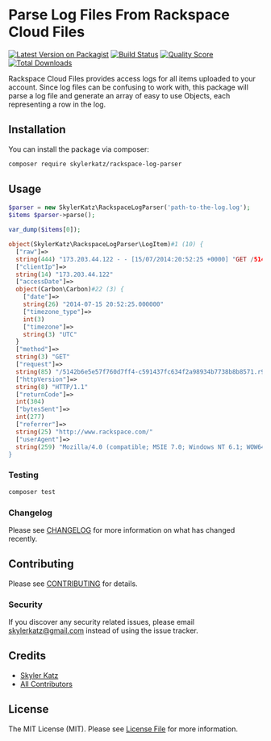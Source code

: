 # Parse Log Files From Rackspace Cloud Files

[![Latest Version on Packagist](https://img.shields.io/packagist/v/skylerkatz/rackspace-log-parser.svg?style=flat-square)](https://packagist.org/packages/skylerkatz/rackspace-log-parser)
[![Build Status](https://img.shields.io/travis/skylerkatz/rackspace-log-parser/master.svg?style=flat-square)](https://travis-ci.org/skylerkatz/rackspace-log-parser)
[![Quality Score](https://img.shields.io/scrutinizer/g/skylerkatz/rackspace-log-parser.svg?style=flat-square)](https://scrutinizer-ci.com/g/skylerkatz/rackspace-log-parser)
[![Total Downloads](https://img.shields.io/packagist/dt/skylerkatz/rackspace-log-parser.svg?style=flat-square)](https://packagist.org/packages/skylerkatz/rackspace-log-parser)


Rackspace Cloud Files provides access logs for all items uploaded to your account.  Since log files can be confusing to work with, this package will parse a log file and generate an array of easy to use Objects, each representing a row in the log.

## Installation

You can install the package via composer:

```bash
composer require skylerkatz/rackspace-log-parser
```

## Usage

``` php
$parser = new SkylerKatz\RackspaceLogParser('path-to-the-log.log');
$items $parser->parse();

var_dump($items[0]);

object(SkylerKatz\RackspaceLogParser\LogItem)#1 (10) {
  ["raw"]=>
  string(444) "173.203.44.122 - - [15/07/2014:20:52:25 +0000] "GET /5142b6e5e57f760d7ff4-c591437fc634f2a98934b7738b8b8571.r93.cf1.rackcdn.com/image1.png HTTP/1.1" 304 277 "http://www.rackspace.com/" "Mozilla/4.0 (compatible; MSIE 7.0; Windows NT 6.1; WOW64; Trident/5.0; SLCC2; .NET CLR 2.0. 50727; .NET CLR 3.5.30729; .NET CLR 3.0.30729; Media Center PC 6.0; InfoPath.3; .NET4.0C; .NET4.0E; MS-RTC LM 8; Microsoft Outlook 14.0. 7109; ms-office; MSOffice 14)""
  ["clientIp"]=>
  string(14) "173.203.44.122"
  ["accessDate"]=>
  object(Carbon\Carbon)#22 (3) {
    ["date"]=>
    string(26) "2014-07-15 20:52:25.000000"
    ["timezone_type"]=>
    int(3)
    ["timezone"]=>
    string(3) "UTC"
  }
  ["method"]=>
  string(3) "GET"
  ["request"]=>
  string(85) "/5142b6e5e57f760d7ff4-c591437fc634f2a98934b7738b8b8571.r93.cf1.rackcdn.com/image1.png"
  ["httpVersion"]=>
  string(8) "HTTP/1.1"
  ["returnCode"]=>
  int(304)
  ["bytesSent"]=>
  int(277)
  ["referrer"]=>
  string(25) "http://www.rackspace.com/"
  ["userAgent"]=>
  string(259) "Mozilla/4.0 (compatible; MSIE 7.0; Windows NT 6.1; WOW64; Trident/5.0; SLCC2; .NET CLR 2.0. 50727; .NET CLR 3.5.30729; .NET CLR 3.0.30729; Media Center PC 6.0; InfoPath.3; .NET4.0C; .NET4.0E; MS-RTC LM 8; Microsoft Outlook 14.0. 7109; ms-office; MSOffice 14)""
}

```

### Testing

``` bash
composer test
```

### Changelog

Please see [CHANGELOG](CHANGELOG.md) for more information on what has changed recently.

## Contributing

Please see [CONTRIBUTING](CONTRIBUTING.md) for details.

### Security

If you discover any security related issues, please email skylerkatz@gmail.com instead of using the issue tracker.

## Credits

- [Skyler Katz](https://github.com/skylerkatz)
- [All Contributors](../../contributors)

## License

The MIT License (MIT). Please see [License File](LICENSE.md) for more information.
